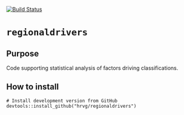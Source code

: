 [![Build Status](https://travis-ci.com/hrvg/regionaldrivers.svg?branch=master)](https://travis-ci.com/hrvg/regionaldrivers)

# `regionaldrivers`

## Purpose

Code supporting statistical analysis of factors driving classifications.

## How to install

```
# Install development version from GitHub
devtools::install_github("hrvg/regionaldrivers")
```

